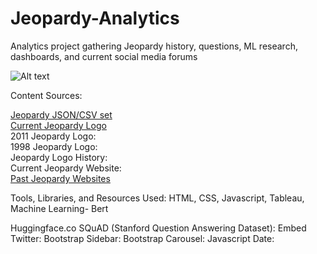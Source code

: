 # Jeopardy-Analytics
Analytics project gathering Jeopardy history, questions, ML research, dashboards, and current social media forums

![Alt text](static/assets/Jeopardy2021.png?raw=true "Logo 2021")

Content Sources:

[Jeopardy JSON/CSV set](https://www.reddit.com/r/datasets/comments/1uyd0t/200000_jeopardy_questions_in_a_json_file/)
<br/>
[Current Jeopardy Logo](https://www.ohio.edu/news/2021/03/ohio-university-be-featured-jeopardy-episode)
<br/>
2011 Jeopardy Logo: 
<br/>
1998 Jeopardy Logo: 
<br/>
Jeopardy Logo History: 
<br/>
Current Jeopardy Website: 
<br/>
[Past Jeopardy Websites](https://web.archive.org/web/20210607175450/https://www.jeopardy.com/)

Tools, Libraries, and Resources Used:
HTML, CSS, Javascript, Tableau, Machine Learning- Bert

Huggingface.co
SQuAD (Stanford Question Answering Dataset):
Embed Twitter:
Bootstrap Sidebar:
Bootstrap Carousel:
Javascript Date: 
